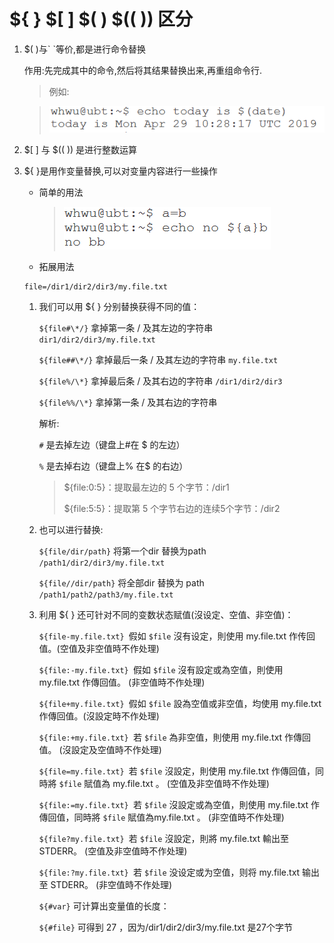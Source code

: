 # ${ } $[ ] $( ) $(( )) 区分

1. $( )与\` \`等价,都是进行命令替换

    作用:先完成其中的命令,然后将其结果替换出来,再重组命令行.

    >例如:

    >![](image/image_1.bf95bef7.png)



2. $\[ \] 与 $(( )) 是进行整数运算

3. ${ }是用作变量替换,可以对变量内容进行一些操作

   - 简单的用法
        >![](image/image_2.e7a5b3b9.png)




   - 拓展用法
    
    ```shell
    file=/dir1/dir2/dir3/my.file.txt
    ```
    
    1. 我们可以用 ${ } 分别替换获得不同的值：

        `${file#\*/}` 拿掉第一条 / 及其左边的字符串 `dir1/dir2/dir3/my.file.txt`

        `${file##\*/}` 拿掉最后一条 / 及其左边的字符串 `my.file.txt`

        `${file%/\*}` 拿掉最后条 / 及其右边的字符串 `/dir1/dir2/dir3`

        `${file%%/\*}` 拿掉第一条 / 及其右边的字符串 ` `



        解析:

        `#` 是去掉左边（键盘上#在 $ 的左边）

        `%` 是去掉右边（键盘上% 在$ 的右边）

        >${file:0:5}：提取最左边的 5 个字节：/dir1
        >
        >${file:5:5}：提取第 5 个字节右边的连续5个字节：/dir2



     1. 也可以进行替换:

        `${file/dir/path}` 将第一个dir 替换为path `/path1/dir2/dir3/my.file.txt`

        `${file//dir/path}` 将全部dir 替换为 path `/path1/path2/path3/my.file.txt`



     2. 利用 ${ } 还可针对不同的变数状态赋值(沒设定、空值、非空值)：

        `${file-my.file.txt} `假如 `$file` 沒有设定，則使用 my.file.txt 作传回值。(空值及非空值時不作处理)

        `${file:-my.file.txt} `假如 `$file` 沒有設定或為空值，則使用 my.file.txt 作傳回值。 (非空值時不作处理)

        `${file+my.file.txt} `假如 `$file` 設為空值或非空值，均使用 my.file.txt 作傳回值。(沒設定時不作处理)

        `${file:+my.file.txt} `若 `$file` 為非空值，則使用 my.file.txt 作傳回值。 (沒設定及空值時不作处理)

        `${file=my.file.txt} `若 `$file` 沒設定，則使用 my.file.txt 作傳回值，同時將 `$file` 賦值為 my.file.txt 。 (空值及非空值時不作处理)

        `${file:=my.file.txt} `若 `$file` 沒設定或為空值，則使用 my.file.txt 作傳回值，同時將 `$file` 賦值為my.file.txt 。 (非空值時不作处理)

        `${file?my.file.txt} `若 `$file` 沒設定，則將 my.file.txt 輸出至 STDERR。 (空值及非空值時不作处理)

        `${file:?my.file.txt} `若 `$file` 没设定或为空值，则将 my.file.txt 输出至 STDERR。 (非空值時不作处理)

        `${#var}` 可计算出变量值的长度：

        `${#file}` 可得到 27 ，因为/dir1/dir2/dir3/my.file.txt 是27个字节

